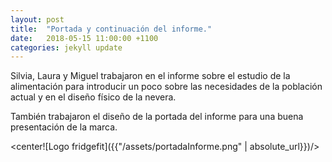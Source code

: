 ```yaml
---
layout: post
title:  "Portada y continuación del informe."
date:   2018-05-15 11:00:00 +1100
categories: jekyll update
---
```

Silvia, Laura y Miguel trabajaron en el informe sobre el estudio de la alimentación para introducir un poco sobre las necesidades de la población actual y en el diseño físico de la nevera.

También trabajaron el diseño de la portada del informe para una buena presentación de la marca.

<center![Logo fridgefit]({{"/assets/portadaInforme.png" | absolute_url}})/>

